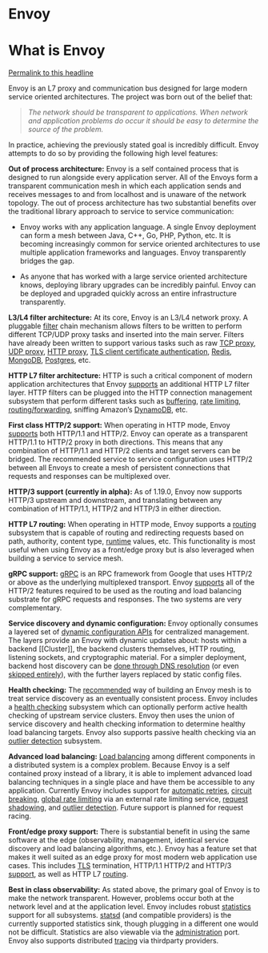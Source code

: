 # Envoy

# What is Envoy 
[Permalink to this headline](https://www.envoyproxy.io/docs/envoy/latest/intro/what_is_envoy#what-is-envoy )

Envoy is an L7 proxy and communication bus designed for large modern service oriented architectures. The project was born out of the belief that:

> _The network should be transparent to applications. When network and application problems do occur it should be easy to determine the source of the problem._

In practice, achieving the previously stated goal is incredibly difficult. Envoy attempts to do so by providing the following high level features:

**Out of process architecture:** Envoy is a self contained process that is designed to run alongside every application server. All of the Envoys form a transparent communication mesh in which each application sends and receives messages to and from localhost and is unaware of the network topology. The out of process architecture has two substantial benefits over the traditional library approach to service to service communication:

-   Envoy works with any application language. A single Envoy deployment can form a mesh between Java, C++, Go, PHP, Python, etc. It is becoming increasingly common for service oriented architectures to use multiple application frameworks and languages. Envoy transparently bridges the gap.
    
-   As anyone that has worked with a large service oriented architecture knows, deploying library upgrades can be incredibly painful. Envoy can be deployed and upgraded quickly across an entire infrastructure transparently.
    

**L3/L4 filter architecture:** At its core, Envoy is an L3/L4 network proxy. A pluggable [filter](https://www.envoyproxy.io/docs/envoy/latest/intro/arch_overview/listeners/network_filters#arch-overview-network-filters) chain mechanism allows filters to be written to perform different TCP/UDP proxy tasks and inserted into the main server. Filters have already been written to support various tasks such as raw [TCP proxy](https://www.envoyproxy.io/docs/envoy/latest/intro/arch_overview/listeners/tcp_proxy#arch-overview-tcp-proxy), [UDP proxy](https://www.envoyproxy.io/docs/envoy/latest/intro/arch_overview/listeners/udp_proxy#arch-overview-udp-proxy), [HTTP proxy](https://www.envoyproxy.io/docs/envoy/latest/intro/arch_overview/http/http_connection_management#arch-overview-http-conn-man), [TLS client certificate authentication](https://www.envoyproxy.io/docs/envoy/latest/intro/arch_overview/security/ssl#arch-overview-ssl-auth-filter), [Redis](https://www.envoyproxy.io/docs/envoy/latest/intro/arch_overview/other_protocols/redis#arch-overview-redis), [MongoDB](https://www.envoyproxy.io/docs/envoy/latest/intro/arch_overview/other_protocols/mongo#arch-overview-mongo), [Postgres](https://www.envoyproxy.io/docs/envoy/latest/intro/arch_overview/other_protocols/postgres#arch-overview-postgres), etc.

**HTTP L7 filter architecture:** HTTP is such a critical component of modern application architectures that Envoy [supports](https://www.envoyproxy.io/docs/envoy/latest/intro/arch_overview/http/http_filters#arch-overview-http-filters) an additional HTTP L7 filter layer. HTTP filters can be plugged into the HTTP connection management subsystem that perform different tasks such as [buffering](https://www.envoyproxy.io/docs/envoy/latest/configuration/http/http_filters/buffer_filter#config-http-filters-buffer), [rate limiting](https://www.envoyproxy.io/docs/envoy/latest/intro/arch_overview/other_features/global_rate_limiting#arch-overview-global-rate-limit), [routing/forwarding](https://www.envoyproxy.io/docs/envoy/latest/intro/arch_overview/http/http_routing#arch-overview-http-routing), sniffing Amazon’s [DynamoDB](https://www.envoyproxy.io/docs/envoy/latest/intro/arch_overview/other_protocols/dynamo#arch-overview-dynamo), etc.

**First class HTTP/2 support:** When operating in HTTP mode, Envoy [supports](https://www.envoyproxy.io/docs/envoy/latest/intro/arch_overview/http/http_connection_management#arch-overview-http-protocols) both HTTP/1.1 and HTTP/2. Envoy can operate as a transparent HTTP/1.1 to HTTP/2 proxy in both directions. This means that any combination of HTTP/1.1 and HTTP/2 clients and target servers can be bridged. The recommended service to service configuration uses HTTP/2 between all Envoys to create a mesh of persistent connections that requests and responses can be multiplexed over.

**HTTP/3 support (currently in alpha):** As of 1.19.0, Envoy now supports HTTP/3 upstream and downstream, and translating between any combination of HTTP/1.1, HTTP/2 and HTTP/3 in either direction.

**HTTP L7 routing:** When operating in HTTP mode, Envoy supports a [routing](https://www.envoyproxy.io/docs/envoy/latest/intro/arch_overview/http/http_routing#arch-overview-http-routing) subsystem that is capable of routing and redirecting requests based on path, authority, content type, [runtime](https://www.envoyproxy.io/docs/envoy/latest/intro/arch_overview/operations/runtime#arch-overview-runtime) values, etc. This functionality is most useful when using Envoy as a front/edge proxy but is also leveraged when building a service to service mesh.

**gRPC support:** [gRPC](https://www.grpc.io/) is an RPC framework from Google that uses HTTP/2 or above as the underlying multiplexed transport. Envoy [supports](https://www.envoyproxy.io/docs/envoy/latest/intro/arch_overview/other_protocols/grpc#arch-overview-grpc) all of the HTTP/2 features required to be used as the routing and load balancing substrate for gRPC requests and responses. The two systems are very complementary.

**Service discovery and dynamic configuration:** Envoy optionally consumes a layered set of [dynamic configuration APIs](https://www.envoyproxy.io/docs/envoy/latest/intro/arch_overview/operations/dynamic_configuration#arch-overview-dynamic-config) for centralized management. The layers provide an Envoy with dynamic updates about: hosts within a backend [[Cluster]], the backend clusters themselves, HTTP routing, listening sockets, and cryptographic material. For a simpler deployment, backend host discovery can be [done through DNS resolution](https://www.envoyproxy.io/docs/envoy/latest/intro/arch_overview/upstream/service_discovery#arch-overview-service-discovery-types-strict-dns) (or even [skipped entirely](https://www.envoyproxy.io/docs/envoy/latest/intro/arch_overview/upstream/service_discovery#arch-overview-service-discovery-types-static)), with the further layers replaced by static config files.

**Health checking:** The [recommended](https://www.envoyproxy.io/docs/envoy/latest/intro/arch_overview/upstream/service_discovery#arch-overview-service-discovery-eventually-consistent) way of building an Envoy mesh is to treat service discovery as an eventually consistent process. Envoy includes a [health checking](https://www.envoyproxy.io/docs/envoy/latest/intro/arch_overview/upstream/health_checking#arch-overview-health-checking) subsystem which can optionally perform active health checking of upstream service clusters. Envoy then uses the union of service discovery and health checking information to determine healthy load balancing targets. Envoy also supports passive health checking via an [outlier detection](https://www.envoyproxy.io/docs/envoy/latest/intro/arch_overview/upstream/outlier#arch-overview-outlier-detection) subsystem.

**Advanced load balancing:** [Load balancing](https://www.envoyproxy.io/docs/envoy/latest/intro/arch_overview/upstream/load_balancing/overview#arch-overview-load-balancing) among different components in a distributed system is a complex problem. Because Envoy is a self contained proxy instead of a library, it is able to implement advanced load balancing techniques in a single place and have them be accessible to any application. Currently Envoy includes support for [automatic retries](https://www.envoyproxy.io/docs/envoy/latest/intro/arch_overview/http/http_routing#arch-overview-http-routing-retry), [circuit breaking](https://www.envoyproxy.io/docs/envoy/latest/intro/arch_overview/upstream/circuit_breaking#arch-overview-circuit-break), [global rate limiting](https://www.envoyproxy.io/docs/envoy/latest/intro/arch_overview/other_features/global_rate_limiting#arch-overview-global-rate-limit) via an external rate limiting service, [request shadowing](https://www.envoyproxy.io/docs/envoy/latest/api-v3/config/route/v3/route_components.proto#envoy-v3-api-msg-config-route-v3-routeaction-requestmirrorpolicy), and [outlier detection](https://www.envoyproxy.io/docs/envoy/latest/intro/arch_overview/upstream/outlier#arch-overview-outlier-detection). Future support is planned for request racing.

**Front/edge proxy support:** There is substantial benefit in using the same software at the edge (observability, management, identical service discovery and load balancing algorithms, etc.). Envoy has a feature set that makes it well suited as an edge proxy for most modern web application use cases. This includes [TLS](https://www.envoyproxy.io/docs/envoy/latest/intro/arch_overview/security/ssl#arch-overview-ssl) termination, HTTP/1.1 HTTP/2 and HTTP/3 [support](https://www.envoyproxy.io/docs/envoy/latest/intro/arch_overview/http/http_connection_management#arch-overview-http-protocols), as well as HTTP L7 [routing](https://www.envoyproxy.io/docs/envoy/latest/intro/arch_overview/http/http_routing#arch-overview-http-routing).

**Best in class observability:** As stated above, the primary goal of Envoy is to make the network transparent. However, problems occur both at the network level and at the application level. Envoy includes robust [statistics](https://www.envoyproxy.io/docs/envoy/latest/intro/arch_overview/observability/statistics#arch-overview-statistics) support for all subsystems. [statsd](https://github.com/etsy/statsd) (and compatible providers) is the currently supported statistics sink, though plugging in a different one would not be difficult. Statistics are also viewable via the [administration](https://www.envoyproxy.io/docs/envoy/latest/operations/admin#operations-admin-interface) port. Envoy also supports distributed [tracing](https://www.envoyproxy.io/docs/envoy/latest/intro/arch_overview/observability/tracing#arch-overview-tracing) via thirdparty providers.